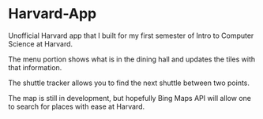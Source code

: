 Harvard-App
===========
Unofficial Harvard app that I built for my first semester of Intro to Computer Science at Harvard.

The menu portion shows what  is in the dining hall and updates the tiles with that information.

The shuttle tracker allows you to find the next shuttle between two points.

The map is still in development, but hopefully Bing Maps API will allow one to search for places with ease at Harvard.
